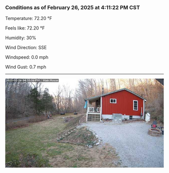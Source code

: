 ### Conditions as of February 26, 2025 at 4:11:22 PM CST 

Temperature: 72.20 &deg;F

Feels like: 72.20 &deg;F

Humidity: 30%

Wind Direction: SSE

Windspeed: 0.0 mph

Wind Gust: 0.7 mph

---

<img src="./images/latest.jpeg"/>

